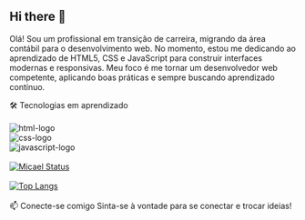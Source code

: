 ## Hi there 👋

Olá! Sou um profissional em transição de carreira, migrando da área contábil para o desenvolvimento web. No momento, estou me dedicando ao aprendizado de HTML5, CSS e JavaScript para construir interfaces modernas e responsivas. Meu foco é me tornar um desenvolvedor web competente, aplicando boas práticas e sempre buscando aprendizado contínuo.

🛠️ Tecnologias em aprendizado
<br>
<br>
<img src="https://img.shields.io/badge/HTML5-E34F26?style=for-the-badge&logo=html5&logoColor=white" alt="html-logo"/>
<br>
<img src="https://img.shields.io/badge/CSS3-1572B6?style=for-the-badge&logo=css3&logoColor=white" alt="css-logo"/>
<br>
<img src="https://img.shields.io/badge/JavaScript-F7DF1E?style=for-the-badge&logo=javascript&logoColor=black" alt="javascript-logo" widtth=22px/>
<br>
<br>
[![Micael Status](https://github-readme-stats.vercel.app/api?username=micaelsaa)](https://github.com/anuraghazra/github-readme-stats)
<br>
<br>
[![Top Langs](https://github-readme-stats.vercel.app/api/top-langs/?username=micaelsaa)](https://github.com/anuraghazra/github-readme-stats)
<br>
<br>
📫 Conecte-se comigo
Sinta-se à vontade para se conectar e trocar ideias!
